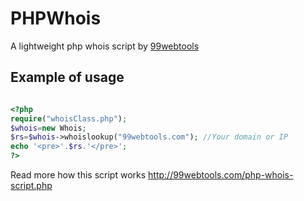 PHPWhois
========

A lightweight php whois script by [99webtools](http://99webtools.com)

## Example of usage

```php

<?php
require("whoisClass.php");
$whois=new Whois;
$rs=$whois->whoislookup("99webtools.com"); //Your domain or IP
echo '<pre>'.$rs.'</pre>';
?>

```

Read more how this script works http://99webtools.com/php-whois-script.php
